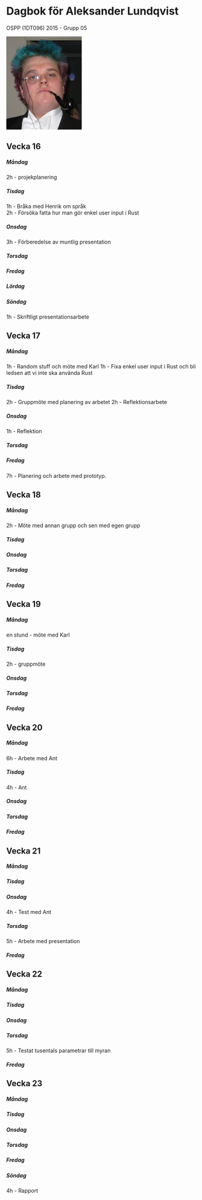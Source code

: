 # Dagbok för Aleksander Lundqvist

OSPP (1DT096) 2015 - Grupp 05

<img src="../images/aleksander.png" width="200">

## Vecka 16

##### Måndag

2h - projekplanering

##### Tisdag

1h - Bråka med Henrik om språk  
2h - Försöka fatta hur man gör enkel user input i Rust

##### Onsdag

3h - Förberedelse av muntlig presentation

##### Torsdag

##### Fredag

##### Lördag

##### Söndag

1h - Skriftligt presentationsarbete

## Vecka 17

##### Måndag

1h - Random stuff och möte med Karl
1h - Fixa enkel user input i Rust och bli ledsen att vi inte ska använda Rust

##### Tisdag

2h - Gruppmöte med planering av arbetet
2h - Reflektionsarbete

##### Onsdag

1h - Reflektion

##### Torsdag

##### Fredag

7h - Planering och arbete med prototyp.

## Vecka 18

##### Måndag

2h - Möte med annan grupp och sen med egen grupp

##### Tisdag

##### Onsdag

##### Torsdag

##### Fredag

## Vecka 19

##### Måndag

en stund - möte med Karl

##### Tisdag

2h - gruppmöte

##### Onsdag

##### Torsdag

##### Fredag

## Vecka 20

##### Måndag

6h - Arbete med Ant

##### Tisdag

4h - Ant

##### Onsdag

##### Torsdag

##### Fredag

## Vecka 21

##### Måndag

##### Tisdag

##### Onsdag

4h - Test med Ant

##### Torsdag

5h - Arbete med presentation

##### Fredag

## Vecka 22

##### Måndag

##### Tisdag

##### Onsdag

##### Torsdag

5h - Testat tusentals parametrar till myran

##### Fredag

## Vecka 23

##### Måndag

##### Tisdag

##### Onsdag

##### Torsdag

##### Fredag

##### Söndag

4h - Rapport
